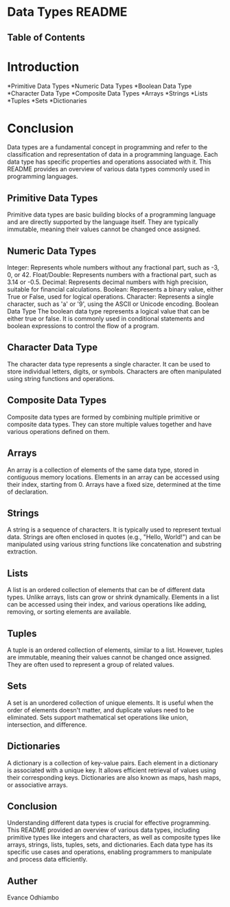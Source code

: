 # Data Types README

## Table of Contents
# Introduction
*Primitive Data Types
*Numeric Data Types
*Boolean Data Type
*Character Data Type
*Composite Data Types
*Arrays
*Strings
*Lists
*Tuples
*Sets
*Dictionaries

# Conclusion

Data types are a fundamental concept in programming and refer to the classification and representation of data in a programming language. Each data type has specific properties and operations associated with it. This README provides an overview of various data types commonly used in programming languages.

## Primitive Data Types
Primitive data types are basic building blocks of a programming language and are directly supported by the language itself. They are typically immutable, meaning their values cannot be changed once assigned.

## Numeric Data Types
Integer: Represents whole numbers without any fractional part, such as -3, 0, or 42.
Float/Double: Represents numbers with a fractional part, such as 3.14 or -0.5.
Decimal: Represents decimal numbers with high precision, suitable for financial calculations.
Boolean: Represents a binary value, either True or False, used for logical operations.
Character: Represents a single character, such as 'a' or '9', using the ASCII or Unicode encoding.
Boolean Data Type
The boolean data type represents a logical value that can be either true or false. It is commonly used in conditional statements and boolean expressions to control the flow of a program.

## Character Data Type
The character data type represents a single character. It can be used to store individual letters, digits, or symbols. Characters are often manipulated using string functions and operations.

## Composite Data Types
Composite data types are formed by combining multiple primitive or composite data types. They can store multiple values together and have various operations defined on them.

## Arrays
An array is a collection of elements of the same data type, stored in contiguous memory locations. Elements in an array can be accessed using their index, starting from 0. Arrays have a fixed size, determined at the time of declaration.

## Strings
A string is a sequence of characters. It is typically used to represent textual data. Strings are often enclosed in quotes (e.g., "Hello, World!") and can be manipulated using various string functions like concatenation and substring extraction.

## Lists
A list is an ordered collection of elements that can be of different data types. Unlike arrays, lists can grow or shrink dynamically. Elements in a list can be accessed using their index, and various operations like adding, removing, or sorting elements are available.

## Tuples
A tuple is an ordered collection of elements, similar to a list. However, tuples are immutable, meaning their values cannot be changed once assigned. They are often used to represent a group of related values.

## Sets
A set is an unordered collection of unique elements. It is useful when the order of elements doesn't matter, and duplicate values need to be eliminated. Sets support mathematical set operations like union, intersection, and difference.

## Dictionaries
A dictionary is a collection of key-value pairs. Each element in a dictionary is associated with a unique key. It allows efficient retrieval of values using their corresponding keys. Dictionaries are also known as maps, hash maps, or associative arrays.

## Conclusion
Understanding different data types is crucial for effective programming. This README provided an overview of various data types, including primitive types like integers and characters, as well as composite types like arrays, strings, lists, tuples, sets, and dictionaries. Each data type has its specific use cases and operations, enabling programmers to manipulate and process data efficiently.

## Auther
Evance Odhiambo
